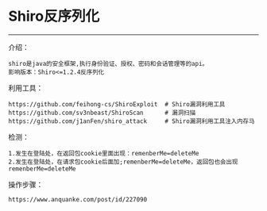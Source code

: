 # Shiro反序列化

---

介绍：

```
shiro是java的安全框架,执行身份验证、授权、密码和会话管理等的api。
影响版本：Shiro<=1.2.4反序列化
```

利用工具：

```
https://github.com/feihong-cs/ShiroExploit  # Shiro漏洞利用工具
https://github.com/sv3nbeast/ShiroScan      # 漏洞扫描
https://github.com/j1anFen/shiro_attack     # Shiro漏洞利用工具注入内存马
```

检测：

```
1.发生在登陆处，在返回包cookie里面出现：remenberMe=deleteMe
2.发生在登陆处，在请求包cookie后面加;remenberMe=deleteMe，返回包也会出现remenberMe=deleteMe
```

操作步骤：
```
https://www.anquanke.com/post/id/227090
```

